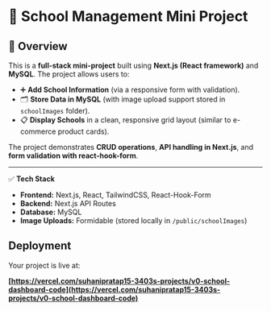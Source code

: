 # 🏫 School Management Mini Project

## 📌 Overview

This is a **full-stack mini-project** built using **Next.js (React framework)** and **MySQL**.
The project allows users to:

* ➕ **Add School Information** (via a responsive form with validation).
* 🗂️ **Store Data in MySQL** (with image upload support stored in `schoolImages` folder).
* 📋 **Display Schools** in a clean, responsive grid layout (similar to e-commerce product cards).

The project demonstrates **CRUD operations**, **API handling in Next.js**, and **form validation with react-hook-form**.

---

✅ **Tech Stack**

* **Frontend:** Next.js, React, TailwindCSS, React-Hook-Form
* **Backend:** Next.js API Routes
* **Database:** MySQL
* **Image Uploads:** Formidable (stored locally in `/public/schoolImages`)

## Deployment

Your project is live at:

**[https://vercel.com/suhanipratap15-3403s-projects/v0-school-dashboard-code](https://vercel.com/suhanipratap15-3403s-projects/v0-school-dashboard-code)**


